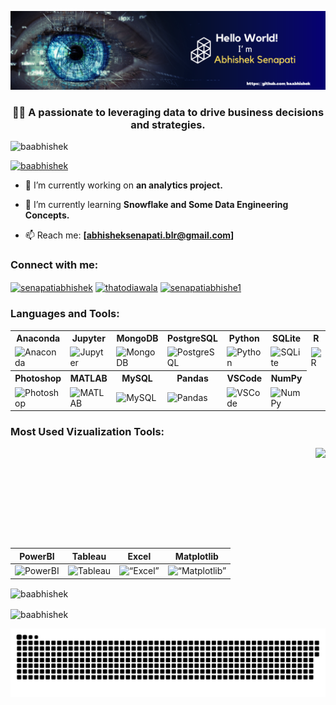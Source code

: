 ![logo](https://github.com/baabhishek/baabhishek/blob/main/Intro_c_png-svg.png)

<h3 align="center">💁‍♂️ A passionate to leveraging data to drive business decisions and strategies.</h3>


<p align="left"> <img src="https://komarev.com/ghpvc/?username=baabhishek&label=Profile%20views&color=0e75b6&style=flat" alt="baabhishek" /> </p>

<p align="left"> <a href="https://github.com/ryo-ma/github-profile-trophy"><img src="https://github-profile-trophy.vercel.app/?username=baabhishek" alt="baabhishek" /></a> </p>

- 🔭 I’m currently working on **an analytics project.**

- 🌱 I’m currently learning **Snowflake and Some Data Engineering Concepts.**

- 📫 Reach me: **[abhisheksenapati.blr@gmail.com]**

<h3 align="left">Connect with me:</h3>
<p align="left">
<a href="https://linkedin.com/in/senapatiabhishek" target="blank"><img align="center" src="https://raw.githubusercontent.com/rahuldkjain/github-profile-readme-generator/master/src/images/icons/Social/linked-in-alt.svg" alt="senapatiabhishek" height="30" width="40" /></a>
<a href="https://instagram.com/thatodiawala" target="blank"><img align="center" src="https://raw.githubusercontent.com/rahuldkjain/github-profile-readme-generator/master/src/images/icons/Social/instagram.svg" alt="thatodiawala" height="30" width="40" /></a>
<a href="https://www.hackerrank.com/senapatiabhishe1" target="blank"><img align="center" src="https://raw.githubusercontent.com/rahuldkjain/github-profile-readme-generator/master/src/images/icons/Social/hackerrank.svg" alt="senapatiabhishe1" height="30" width="40" /></a>
</p>

<h3 align="left">Languages and Tools:</h3>

<table>
  <tr>
    <th>Anaconda</th>
    <th>Jupyter</th>
    <th>MongoDB</th>
    <th>PostgreSQL</th>
    <th>Python</th>
    <th>SQLite</th>
    <th>R</th>
  </tr>
  <tr>
    <td><img src="https://cdn.simpleicons.org/anaconda/44A833" title="Anaconda" alt="Anaconda" width="30" height="30"/></td>
    <td><img src="https://cdn.simpleicons.org/jupyter/F37626" title="Jupyter" alt="Jupyter" width="30" height="30"/></td>
    <td><img src="https://cdn.simpleicons.org/mongodb/47A248" title="MongoDB" alt="MongoDB" width="30" height="30"/></td>
    <td><img src="https://cdn.simpleicons.org/postgresql/4169E1" title="PostgreSQL" alt="PostgreSQL" width="30" height="30"/></td>
    <td><img src="https://skillicons.dev/icons?i=python" title="Python" alt="Python" width="30" height="30"/></td>
    <td><img src="https://skillicons.dev/icons?i=sqlite" title="SQLite" alt="SQLite" width="30" height="30"/></td>
    <td><img src="https://cdn.simpleicons.org/r/276DC3" title="R" alt="R" width="30" height="30"/></td>
  </tr>
  <tr>
    <th>Photoshop</th>
    <th>MATLAB</th>
    <th>MySQL</th>
    <th>Pandas</th>
    <th>VSCode</th>
    <th>NumPy</th>
  </tr>
  <tr>
    <td><img src="https://skillicons.dev/icons?i=photoshop" title="Photoshop" alt="Photoshop" width="30" height="30"/></td>
    <td><img src="https://skillicons.dev/icons?i=matlab" title="MATLAB" alt="MATLAB" width="30" height="30"/></td>
    <td><img src="https://skillicons.dev/icons?i=mysql" title="MySQL" alt="MySQL" width="30" height="30"/></td>
    <td><img src="https://cdn.jsdelivr.net/gh/devicons/devicon/icons/pandas/pandas-original.svg" title="Pandas" alt="Pandas" width="30" height="30"/></td>
    <td><img src="https://cdn.simpleicons.org/visualstudiocode/007ACC" title="VSCode" alt="VSCode" width="30" height="30"/></td>
    <td><img src="https://cdn.jsdelivr.net/gh/devicons/devicon/icons/numpy/numpy-original.svg" title="NumPy" alt="NumPy" width="30" height="30"/></td>
  </tr>
</table>


<h3 align="left">Most Used Vizualization Tools:</h3>
<img align="right" height="160" src="https://user-images.githubusercontent.com/69011963/137184767-79a13ec7-1bb3-4341-a6da-3a149c9c159a.gif"  />

| PowerBI | Tableau | Excel | Matplotlib | 
|-------------|------------|---------|-----------------|
| <img src="https://cdn.simpleicons.org/powerbi/F2C811" title=“PowerBI” alt="PowerBI" width="30" height="30"/> |<img src="https://cdn.simpleicons.org/tableau/#E97627" title=“Tableau” alt="Tableau" width="30" height="30"/> | <img src="https://cdn.simpleicons.org/microsoftexcel/FF9A00" title=“Excel” alt=“Excel” width="30" height="30"/> | <img src="https://skillicons.dev/icons?i=matlab" title=“Matplotlib” alt=“Matplotlib” width="30" height="30"/> | 

<p><img align="center" src="https://github-readme-stats.vercel.app/api/top-langs?username=baabhishek&show_icons=true&locale=en&layout=compact" alt="baabhishek" /></p>

<p><img align="center" src="https://github-readme-streak-stats.herokuapp.com/?user=baabhishek&" alt="baabhishek" /></p>

<p align="center">
  <img width="1000" src="https://raw.githubusercontent.com/baabhishek/baabhishek/696ac8dae738d68bdc384fc27d848bd71ed5fda0/github-contribution-grid-snake.svg" alt="snake"/>
</p>

